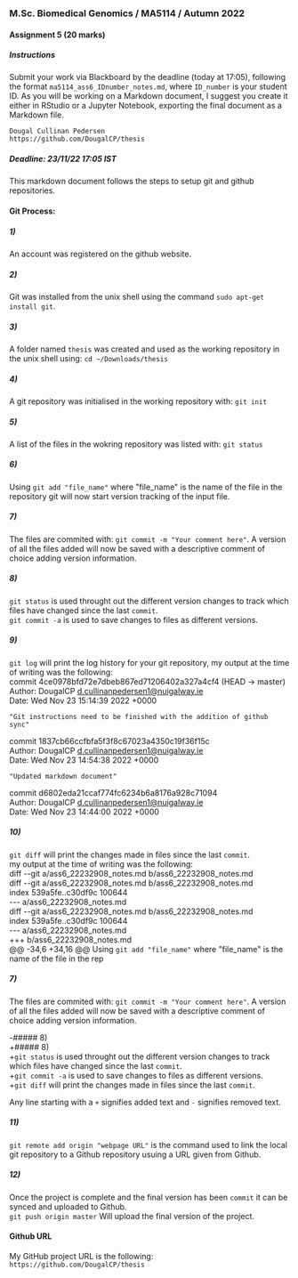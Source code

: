 ### M.Sc. Biomedical Genomics / MA5114 / Autumn 2022  
  
#### Assignment 5 (20 marks)  
  
##### Instructions  
Submit your work via Blackboard by the deadline (today at 17:05), following the format `ma5114_ass6_IDnumber_notes.md`, where `ID_number` is your student ID. As you will be working on a Markdown document, I suggest you create it either in RStudio or a Jupyter Notebook, exporting the final document as a Markdown file.  
  
`Dougal Cullinan Pedersen`  
`https://github.com/DougalCP/thesis`  
  
##### Deadline: 23/11/22 17:05 IST  
This markdown document follows the steps to setup git and github repositories.  
  
  
  
#### Git Process:  
  
##### 1)  
An account was registered on the github website.  

##### 2)
Git was installed from the unix shell using the command `sudo apt-get install git`.  

##### 3)
A folder named `thesis` was created and used as the working repository in the unix shell using: `cd ~/Downloads/thesis`  
  
##### 4)  
A git repository was initialised in the working repository with: `git init`  
  
##### 5)  
A list of the files in the wokring repository was listed with: `git status`  
  
##### 6)  
Using `git add "file_name"` where "file_name" is the name of the file in the repository git will now start version tracking of the input file.  
  
##### 7)  
The files are commited with: `git commit -m "Your comment here"`. A version of all the files added will now be saved with a descriptive comment of choice adding version information.  
  
##### 8)  
`git status` is used throught out the different version changes to track which files have changed since the last `commit`.  
`git commit -a` is used to save changes to files as different versions.  
  
##### 9)  
`git log` will print the log history for your git repository, my output at the time of writing was the following:  
commit 4ce0978bfd72e7dbeb867ed71206402a327a4cf4 (HEAD -> master)  
Author: DougalCP <d.cullinanpedersen1@nuigalway.ie>  
Date:   Wed Nov 23 15:14:39 2022 +0000  
  
    "Git instructions need to be finished with the addition of github sync"  
  
commit 1837cb66ccfbfa5f3f8c67023a4350c19f36f15c  
Author: DougalCP <d.cullinanpedersen1@nuigalway.ie>  
Date:   Wed Nov 23 14:54:38 2022 +0000  

    "Updated markdown document"  

commit d6802eda21ccaf774fc6234b6a8176a928c71094  
Author: DougalCP <d.cullinanpedersen1@nuigalway.ie>  
Date:   Wed Nov 23 14:44:00 2022 +0000  
  
##### 10)
`git diff` will print the changes made in files since the last `commit`.  
my output at the time of writing was the following:  
diff --git a/ass6_22232908_notes.md b/ass6_22232908_notes.md  
diff --git a/ass6_22232908_notes.md b/ass6_22232908_notes.md  
index 539a5fe..c30df9c 100644  
--- a/ass6_22232908_notes.md  
diff --git a/ass6_22232908_notes.md b/ass6_22232908_notes.md  
index 539a5fe..c30df9c 100644  
--- a/ass6_22232908_notes.md  
+++ b/ass6_22232908_notes.md  
@@ -34,6 +34,16 @@ Using `git add "file_name"` where "file_name" is the name of the file in the rep  
 ##### 7)  
 The files are commited with: `git commit -m "Your comment here"`. A version of all the files added will now be saved with a descriptive comment of choice adding version information.  
   
-##### 8)  
+##### 8)  
+`git status` is used throught out the different version changes to track which files have changed since the last `commit`.  
+`git commit -a` is used to save changes to files as different versions.  
+`git diff` will print the changes made in files since the last `commit`.  

Any line starting with a `+` signifies added text and `-` signifies removed text.  

##### 11) 
`git remote add origin "webpage URL"` is the command used to link the local git repository to a Github repository usuing a URL given from Github.  

##### 12)
Once the project is complete and the final version has been `commit` it can be synced and uploaded to Github.  
`git push origin master` Will upload the final version of the project.  

#### Github URL
My GitHub project URL is the following:  
`https://github.com/DougalCP/thesis`  

